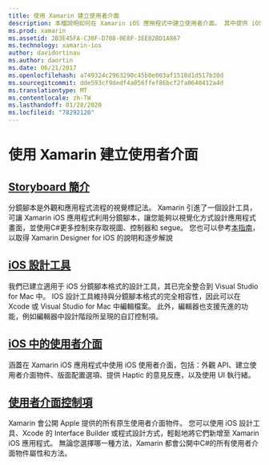 ```yaml
---
title: 使用 Xamarin 建立使用者介面
description: 本檔說明如何在 Xamarin iOS 應用程式中建立使用者介面。 其中提供 iOS 設計工具、分鏡腳本、一般 iOS 介面概念和 iOS 使用者介面控制項的指南連結。
ms.prod: xamarin
ms.assetid: 2B3E45FA-C30F-D708-0E8F-3EE02BD1A867
ms.technology: xamarin-ios
author: davidortinau
ms.author: daortin
ms.date: 06/21/2017
ms.openlocfilehash: a749324c2963290c45b0e003af1518d1d517b30d
ms.sourcegitcommit: dde593cf9dedf4a056ffef86bcf2fa0640412a4d
ms.translationtype: MT
ms.contentlocale: zh-TW
ms.lasthandoff: 01/28/2020
ms.locfileid: "78292120"
---
```

# <a name="building-user-interfaces-with-xamarinios"></a>使用 Xamarin 建立使用者介面

## <a name="introduction-to-storyboards"></a>[Storyboard 簡介](~/ios/user-interface/storyboards/index.md)

分鏡腳本是外觀和應用程式流程的視覺標記法。 Xamarin 引進了一個設計工具，可讓 Xamarin iOS 應用程式利用分鏡腳本，讓您能夠以視覺化方式設計應用程式畫面，並使用C#更多控制來存取視圖、控制器和 segue。 您也可以參考[本指南](~/ios/user-interface/designer/introduction.md)，以取得 Xamarin Designer for iOS 的說明和逐步解說

## <a name="ios-designer"></a>[iOS 設計工具](~/ios/user-interface/designer/index.md)

我們已建立適用于 iOS 分鏡腳本格式的設計工具，其已完全整合到 Visual Studio for Mac 中。 IOS 設計工具維持與分鏡腳本格式的完全相容性，因此可以在 Xcode 或 Visual Studio for Mac 中編輯檔案。 此外，編輯器也支援先進的功能，例如編輯器中設計階段所呈現的自訂控制項。

## <a name="user-interface-in-ios"></a>[iOS 中的使用者介面](~/ios/user-interface/ios-ui/index.md)

涵蓋在 Xamarin iOS 應用程式中使用 iOS 使用者介面，包括：外觀 API、建立使用者介面物件、版面配置選項、提供 Haptic 的意見反應，以及使用 UI 執行緒。

## <a name="user-interface-controls"></a>[使用者介面控制項](~/ios/user-interface/controls/index.md)

Xamarin 會公開 Apple 提供的所有原生使用者介面物件。 您可以使用 iOS 設計工具、Xcode 的 Interface Builder 或程式設計方式，輕鬆地將它們新增至 Xamarin iOS 應用程式。 無論您選擇哪一種方法，Xamarin 都會公開中C#的所有使用者介面物件屬性和方法。
